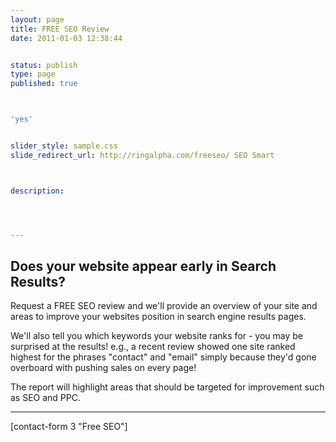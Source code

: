 ```yaml
---
layout: page
title: FREE SEO Review
date: 2011-01-03 12:38:44


status: publish
type: page
published: true



'yes'


slider_style: sample.css
slide_redirect_url: http://ringalpha.com/freeseo/ SEO Smart



description:




---
```

Does your website appear early in Search Results?
-------------------------------------------------

Request a FREE SEO review and we'll provide an overview of your site and
areas to improve your websites position in search engine results pages.

We'll also tell you which keywords your website ranks for - you may be
surprised at the results! e.g., a recent review showed one site ranked
highest for the phrases "contact" and "email" simply because they'd gone
overboard with pushing sales on every page!

The report will highlight areas that should be targeted for improvement
such as SEO and PPC.

------------------------------------------------------------------------

<div id="main_contact">

[contact-form 3 "Free SEO"]

</div>
